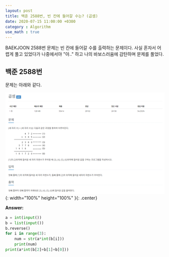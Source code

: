 ```yaml
---
layout: post
title: 백준 2588번, 빈 칸에 들어갈 수는? (곱셈) 
date: 2020-07-15 11:00:00 +0300
category : Algorithm
use_math : true
---   
```


BAEKJOON 2588번 문제는 빈 칸에 들어갈 수를 출력하는 문제이다. 사실 혼자서 어렵게 풀고 있었다가 나중에서야 "아.." 하고 나의 바보스러움에 감탄하며 문제를 풀었다. 

## 백준 2588번 

문제는 아래와 같다.

![baekjoon5](/public/img/baekjoon5.png){: width="100%" height="100%" }{: .center}

**Answer:**

```python 
a = int(input())
b = list(input())
b.reverse()
for i in range(3):
    num = str(a*int(b[i]))
    print(num)
print(a*int(b[2]+b[1]+b[0]))
```
